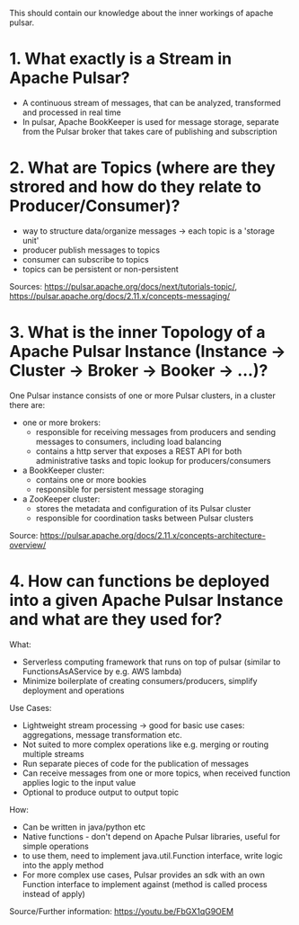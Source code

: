 This should contain our knowledge about the inner workings of apache pulsar.

# 1. What exactly is a Stream in Apache Pulsar?

- A continuous stream of messages, that can be analyzed, transformed and processed in real time
- In pulsar, Apache BookKeeper is used for message storage, separate from the Pulsar broker that takes care of publishing and subscription

# 2. What are Topics (where are they strored and how do they relate to Producer/Consumer)?

- way to structure data/organize messages -> each topic is a 'storage unit'
- producer publish messages to topics
- consumer can subscribe to topics
- topics can be persistent or non-persistent

Sources: https://pulsar.apache.org/docs/next/tutorials-topic/, https://pulsar.apache.org/docs/2.11.x/concepts-messaging/

# 3. What is the inner Topology of a Apache Pulsar Instance (Instance -> Cluster -> Broker -> Booker -> ...)?

One Pulsar instance consists of one or more Pulsar clusters, in a cluster there are:
- one or more brokers:
    - responsible for receiving messages from producers and sending messages to consumers, including load balancing
    - contains a http server that exposes a REST API for both administrative tasks and topic lookup for producers/consumers
- a BookKeeper cluster:
    - contains one or more bookies 
    - responsible for persistent message storaging 
- a ZooKeeper cluster: 
    - stores the metadata and configuration of its Pulsar cluster
    - responsible for coordination tasks between Pulsar clusters

Source: https://pulsar.apache.org/docs/2.11.x/concepts-architecture-overview/

# 4. How can functions be deployed into a given Apache Pulsar Instance and what are they used for?

What:
- Serverless computing framework that runs on top of pulsar (similar to FunctionsAsAService by e.g. AWS lambda)
- Minimize boilerplate of creating consumers/producers, simplify deployment and operations

Use Cases:
- Lightweight stream processing -> good for basic use cases: aggregations, message transformation etc.
- Not suited to more complex operations like e.g. merging or routing multiple streams
- Run separate pieces of code for the publication of messages
- Can receive messages from one or more topics, when received function applies logic to the input value
- Optional to produce output to output topic 

How:
- Can be written in java/python etc
- Native functions - don't depend on Apache Pulsar libraries, useful for simple operations 
- to use them, need to implement java.util.Function interface, write logic into the apply method
- For more complex use cases, Pulsar provides an sdk with an own Function interface to implement against (method is called process instead of apply)

Source/Further information: https://youtu.be/FbGX1qG9OEM